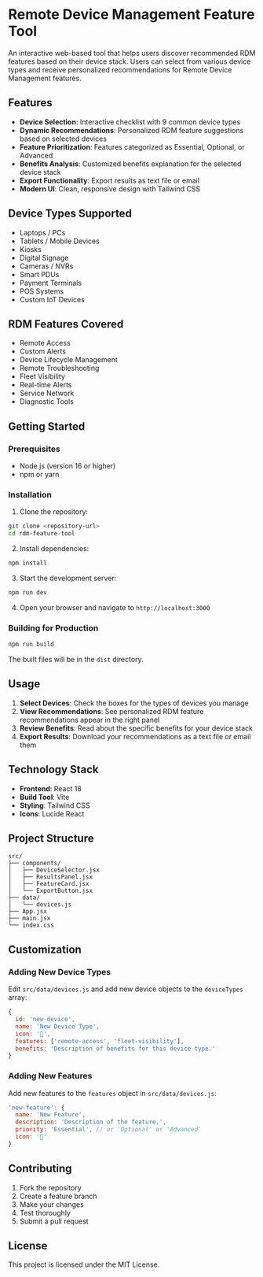 # Remote Device Management Feature Tool

An interactive web-based tool that helps users discover recommended RDM features based on their device stack. Users can select from various device types and receive personalized recommendations for Remote Device Management features.

## Features

- **Device Selection**: Interactive checklist with 9 common device types
- **Dynamic Recommendations**: Personalized RDM feature suggestions based on selected devices
- **Feature Prioritization**: Features categorized as Essential, Optional, or Advanced
- **Benefits Analysis**: Customized benefits explanation for the selected device stack
- **Export Functionality**: Export results as text file or email
- **Modern UI**: Clean, responsive design with Tailwind CSS

## Device Types Supported

- Laptops / PCs
- Tablets / Mobile Devices
- Kiosks
- Digital Signage
- Cameras / NVRs
- Smart PDUs
- Payment Terminals
- POS Systems
- Custom IoT Devices

## RDM Features Covered

- Remote Access
- Custom Alerts
- Device Lifecycle Management
- Remote Troubleshooting
- Fleet Visibility
- Real-time Alerts
- Service Network
- Diagnostic Tools

## Getting Started

### Prerequisites

- Node.js (version 16 or higher)
- npm or yarn

### Installation

1. Clone the repository:
```bash
git clone <repository-url>
cd rdm-feature-tool
```

2. Install dependencies:
```bash
npm install
```

3. Start the development server:
```bash
npm run dev
```

4. Open your browser and navigate to `http://localhost:3000`

### Building for Production

```bash
npm run build
```

The built files will be in the `dist` directory.

## Usage

1. **Select Devices**: Check the boxes for the types of devices you manage
2. **View Recommendations**: See personalized RDM feature recommendations appear in the right panel
3. **Review Benefits**: Read about the specific benefits for your device stack
4. **Export Results**: Download your recommendations as a text file or email them

## Technology Stack

- **Frontend**: React 18
- **Build Tool**: Vite
- **Styling**: Tailwind CSS
- **Icons**: Lucide React

## Project Structure

```
src/
├── components/
│   ├── DeviceSelector.jsx
│   ├── ResultsPanel.jsx
│   ├── FeatureCard.jsx
│   └── ExportButton.jsx
├── data/
│   └── devices.js
├── App.jsx
├── main.jsx
└── index.css
```

## Customization

### Adding New Device Types

Edit `src/data/devices.js` and add new device objects to the `deviceTypes` array:

```javascript
{
  id: 'new-device',
  name: 'New Device Type',
  icon: '🔧',
  features: ['remote-access', 'fleet-visibility'],
  benefits: 'Description of benefits for this device type.'
}
```

### Adding New Features

Add new features to the `features` object in `src/data/devices.js`:

```javascript
'new-feature': {
  name: 'New Feature',
  description: 'Description of the feature.',
  priority: 'Essential', // or 'Optional' or 'Advanced'
  icon: '🔧'
}
```

## Contributing

1. Fork the repository
2. Create a feature branch
3. Make your changes
4. Test thoroughly
5. Submit a pull request

## License

This project is licensed under the MIT License. 